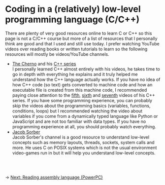 # Coding in a (relatively) low-level programming language (C/C++)
There are plenty of very good resources online to learn C or C++ so this page is not a C/C++ course but more of a list of resources that I personally think are good and that I used and still use today. I prefer watching YouTube videos over reading books or written tutorials to learn so the following resources will mostly be videos/YouTube channels.

- [The Cherno](https://www.youtube.com/TheChernoProject) and his [C++ series](https://www.youtube.com/playlist?list=PLlrATfBNZ98dudnM48yfGUldqGD0S4FFb)  
I personally learned C++ almost entirely with his videos, he takes time to go in depth with everything he explains and it truly helped me understand how the C++ language actually works. If you have no idea of how C++ code (so text) gets converted to machine code and how an executable file is created from this machine code, I recommended paying close attention to the [fifth](https://www.youtube.com/watch?v=SfGuIVzE_Os), [sixth](https://www.youtube.com/watch?v=3tIqpEmWMLI) and [seventh](https://www.youtube.com/watch?v=H4s55GgAg0I) videos of his C++ series. If you have some programming experience, you can probably skip the videos about the programming basics (variables, functions, conditions, loops) but I recommended watching the video about variables if you come from a dynamically typed language like Python or JavaScript and are not too familiar with data types. If you have no programming experience at all, you should probably watch everything.
- [Jacob Sorber](https://www.youtube.com/jacobsorber)  
Jacob Sorber's channel is a good resource to understand low-level concepts such as memory layouts, threads, sockets, system calls and more. He uses C on POSIX systems which is not the usual environment video-games run in but it will help you understand low-level concepts.

<br/><br/>

&rarr; [Next: Reading assembly language (PowerPC)](assembly.md)
